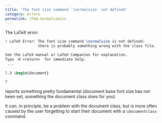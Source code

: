```yaml
---
title: 'The font size command `\normalsize` not defined'
category: errors
permalink: /FAQ-normalszmiss
---
```


The LaTeX error:
```latex
! LaTeX Error: The font size command \normalsize is not defined:
               there is probably something wrong with the class file.

See the LaTeX manual or LaTeX Companion for explanation.
Type  H <return>  for immediate help.
 ...
 
l.3 \begin{document}
                    
?
```
reports something pretty fundamental (document base font size has not
been set, something the document class does for you).

It _can_,
in principle, be a problem with the document class, but is more often
caused by the user forgetting to start their document with a
`\documentclass` command.

